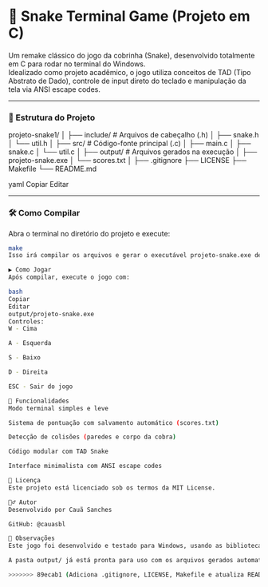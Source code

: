
# 🐍 Snake Terminal Game (Projeto em C)

Um remake clássico do jogo da cobrinha (Snake), desenvolvido totalmente em C para rodar no terminal do Windows.  
Idealizado como projeto acadêmico, o jogo utiliza conceitos de TAD (Tipo Abstrato de Dado), controle de input direto do teclado e manipulação da tela via ANSI escape codes.

---

### 📁 Estrutura do Projeto

projeto-snake1/
│
├── include/ # Arquivos de cabeçalho (.h)
│ ├── snake.h
│ └── util.h
│
├── src/ # Código-fonte principal (.c)
│ ├── main.c
│ ├── snake.c
│ └── util.c
│
├── output/ # Arquivos gerados na execução
│ ├── projeto-snake.exe
│ └── scores.txt
│
├── .gitignore
├── LICENSE
├── Makefile
└── README.md

yaml
Copiar
Editar

---

### 🛠️ Como Compilar

Abra o terminal no diretório do projeto e execute:

```bash
make
Isso irá compilar os arquivos e gerar o executável projeto-snake.exe dentro da pasta output/.

▶️ Como Jogar
Após compilar, execute o jogo com:

bash
Copiar
Editar
output/projeto-snake.exe
Controles:
W - Cima

A - Esquerda

S - Baixo

D - Direita

ESC - Sair do jogo

🧠 Funcionalidades
Modo terminal simples e leve

Sistema de pontuação com salvamento automático (scores.txt)

Detecção de colisões (paredes e corpo da cobra)

Código modular com TAD Snake

Interface minimalista com ANSI escape codes

🧾 Licença
Este projeto está licenciado sob os termos da MIT License.

🙋‍♂️ Autor
Desenvolvido por Cauã Sanches

GitHub: @cauasbl

📌 Observações
Este jogo foi desenvolvido e testado para Windows, usando as bibliotecas <conio.h> e <windows.h>.

A pasta output/ já está pronta para uso com os arquivos gerados automaticamente.

>>>>>>> 89ecab1 (Adiciona .gitignore, LICENSE, Makefile e atualiza README.md)
